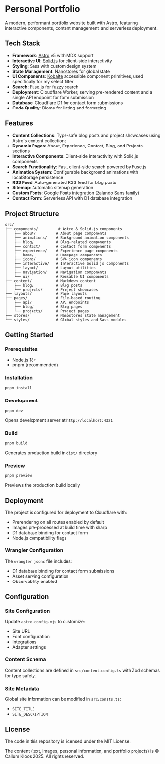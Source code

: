 # Personal Portfolio

A modern, performant portfolio website built with Astro, featuring interactive components, content management, and serverless deployment.

## Tech Stack

- **Framework**: [Astro](https://astro.build) v5 with MDX support
- **Interactive UI**: [Solid.js](https://www.solidjs.com) for client-side interactivity
- **Styling**: Sass with custom design system
- **State Management**: [Nanostores](https://github.com/nanostores/nanostores) for global state
- **UI Components**: [Kobalte](https://kobalte.dev) accessible component primitives, used specifically for my select filter
- **Search**: [Fuse.js](https://fusejs.io) for fuzzy search
- **Deployment**: Cloudflare Worker, serving pre-rendered content and a single API endpoint for form submission
- **Database**: Cloudflare D1 for contact form submissions
- **Code Quality**: Biome for linting and formatting

## Features

- **Content Collections**: Type-safe blog posts and project showcases using Astro's content collections
- **Dynamic Pages**: About, Experience, Contact, Blog, and Projects sections
- **Interactive Components**: Client-side interactivity with Solid.js components
- **Search Functionality**: Fast, client-side search powered by Fuse.js
- **Animation System**: Configurable background animations with localStorage persistence
- **RSS Feed**: Auto-generated RSS feed for blog posts
- **Sitemap**: Automatic sitemap generation
- **Custom Fonts**: Google Fonts integration (Zalando Sans family)
- **Contact Form**: Serverless API with D1 database integration

## Project Structure

```
src/
├── components/         # Astro & Solid.js components
│   ├── about/         # About page components
│   ├── animations/    # Background animation components
│   ├── blog/          # Blog-related components
│   ├── contact/       # Contact form components
│   ├── experience/    # Experience page components
│   ├── home/          # Homepage components
│   ├── icons/         # SVG icon components
│   ├── interactive/   # Interactive Solid.js components
│   ├── layout/        # Layout utilities
│   ├── navigation/    # Navigation components
│   └── ui/            # Reusable UI components
├── content/           # Markdown content
│   ├── blog/          # Blog posts
│   └── projects/      # Project showcases
├── layouts/           # Page layouts
├── pages/             # File-based routing
│   ├── api/           # API endpoints
│   ├── blog/          # Blog pages
│   └── projects/      # Project pages
├── stores/            # Nanostores state management
└── styles/            # Global styles and Sass modules
```

## Getting Started

### Prerequisites

- Node.js 18+
- pnpm (recommended)

### Installation

```bash
pnpm install
```

### Development

```bash
pnpm dev
```

Opens development server at `http://localhost:4321`

### Build

```bash
pnpm build
```

Generates production build in `dist/` directory

### Preview

```bash
pnpm preview
```

Previews the production build locally

## Deployment

The project is configured for deployment to Cloudflare with:

- Prerendering on all routes enabled by default
- Images pre-processed at build time with sharp
- D1 database binding for contact form
- Node.js compatibility flags

### Wrangler Configuration

The `wrangler.jsonc` file includes:

- D1 database binding for contact form submissions
- Asset serving configuration
- Observability enabled

## Configuration

### Site Configuration

Update `astro.config.mjs` to customize:

- Site URL
- Font configuration
- Integrations
- Adapter settings

### Content Schema

Content collections are defined in `src/content.config.ts` with Zod schemas for type safety.

### Site Metadata

Global site information can be modified in `src/consts.ts`:

- `SITE_TITLE`
- `SITE_DESCRIPTION`

## License

The code in this repository is licensed under the MIT License.

The content (text, images, personal information, and portfolio projects)
is © Callum Kloos 2025. All rights reserved.
